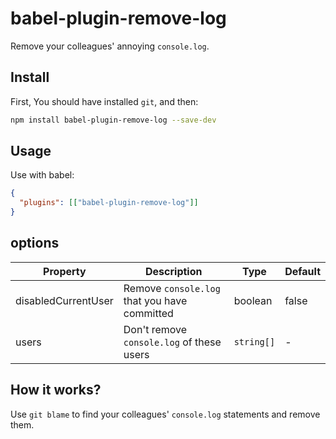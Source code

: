 # babel-plugin-remove-log

Remove your colleagues' annoying `console.log`.

## Install

First, You should have installed `git`, and then:

```bash
npm install babel-plugin-remove-log --save-dev
```

## Usage

Use with babel:

```json
{
  "plugins": [["babel-plugin-remove-log"]]
}
```

## options

| Property            | Description                                  | Type       | Default |
| ------------------- | -------------------------------------------- | ---------- | ------- |
| disabledCurrentUser | Remove `console.log` that you have committed | boolean    | false   |
| users               | Don't remove `console.log` of these users    | `string[]` | -       |

## How it works?

Use `git blame` to find your colleagues' `console.log` statements and remove them.
